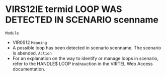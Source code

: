 # VIRS12IE termid LOOP WAS DETECTED IN SCENARIO scenname
`Module`
- VIR0S12
`Meaning`
- A possible loop has been detected in scenario scenname. The scenario is abended.
`Action`
- For an explanation on the way to identify or manage loops in scenario, refer to the HANDLE$ LOOP instrauction in the VIRTEL Web Access documentation.
